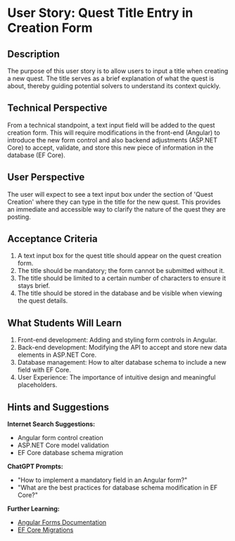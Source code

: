 # User Story: Quest Title Entry in Creation Form

## Description

The purpose of this user story is to allow users to input a title when creating a new quest. The title serves as a brief explanation of what the quest is about, thereby guiding potential solvers to understand its context quickly.

## Technical Perspective

From a technical standpoint, a text input field will be added to the quest creation form. This will require modifications in the front-end (Angular) to introduce the new form control and also backend adjustments (ASP.NET Core) to accept, validate, and store this new piece of information in the database (EF Core).

## User Perspective

The user will expect to see a text input box under the section of 'Quest Creation' where they can type in the title for the new quest. This provides an immediate and accessible way to clarify the nature of the quest they are posting.

## Acceptance Criteria

1. A text input box for the quest title should appear on the quest creation form.
2. The title should be mandatory; the form cannot be submitted without it.
3. The title should be limited to a certain number of characters to ensure it stays brief.
4. The title should be stored in the database and be visible when viewing the quest details.

## What Students Will Learn

1. Front-end development: Adding and styling form controls in Angular.
2. Back-end development: Modifying the API to accept and store new data elements in ASP.NET Core.
3. Database management: How to alter database schema to include a new field with EF Core.
4. User Experience: The importance of intuitive design and meaningful placeholders.

## Hints and Suggestions

**Internet Search Suggestions:**

- Angular form control creation
- ASP.NET Core model validation
- EF Core database schema migration

**ChatGPT Prompts:**

- "How to implement a mandatory field in an Angular form?"
- "What are the best practices for database schema modification in EF Core?"
  
**Further Learning:**

- [Angular Forms Documentation](https://angular.io/guide/forms-overview)
- [EF Core Migrations](https://docs.microsoft.com/en-us/ef/core/managing-schemas/migrations/)
